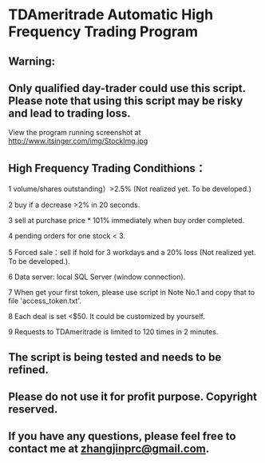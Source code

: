 # TDAmeritrade Automatic High Frequency Trading Program 

## Warning: 
## Only qualified day-trader could use this script. Please note that using this script may be risky and lead to trading loss. 
View the program running screenshot at http://www.itsinger.com/img/StockImg.jpg

## High Frequency Trading Condithions：

1 volume/shares outstanding）>2.5% (Not realized yet. To be developed.)

2 buy if a decrease >2% in 20 seconds. 

3 sell at purchase price * 101% immediately when buy order completed. 

4 pending orders for one stock < 3. 

5 Forced sale：sell if hold for 3 workdays and a 20% loss (Not realized yet. To be developed.). 

6 Data server: local SQL Server (window connection). 

7 When get your first token, please use script in Note No.1 and copy that to file 'access_token.txt'.

8 Each deal is set <$50. It could be customized by yourself.

9 Requests to TDAmeritrade is limited to 120 times in 2 minutes.

## The script is being tested and needs to be refined. 
## Please do not use it for profit purpose. Copyright reserved.
## If you have any questions, please feel free to contact me at zhangjinprc@gmail.com.
